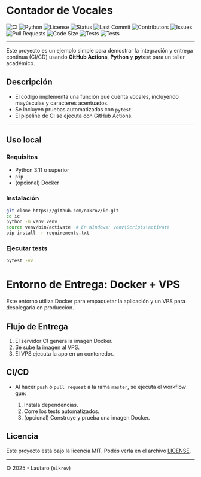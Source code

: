 # Contador de Vocales

![CI](https://github.com/n1krov/ci/actions/workflows/ci.yml/badge.svg)
![Python](https://img.shields.io/badge/python-3.11%2B-blue)
![License](https://img.shields.io/github/license/n1krov/ci)
![Status](https://img.shields.io/badge/status-active-brightgreen)
![Last Commit](https://img.shields.io/github/last-commit/n1krov/ci)
![Contributors](https://img.shields.io/github/contributors/n1krov/ci)
![Issues](https://img.shields.io/github/issues/n1krov/ci)
![Pull Requests](https://img.shields.io/github/issues-pr/n1krov/ci)
![Code Size](https://img.shields.io/github/languages/code-size/n1krov/ci)
![Tests](https://img.shields.io/badge/tests-passed-brightgreen)
![Tests](https://img.shields.io/badge/tests-100%25-brightgreen)

<imagen del proyecto>


---

Este proyecto es un ejemplo simple para demostrar la integración y entrega continua (CI/CD) usando **GitHub Actions**, **Python** y **pytest** para un taller académico.

## Descripción

- El código implementa una función que cuenta vocales, incluyendo mayúsculas y caracteres acentuados.
- Se incluyen pruebas automatizadas con `pytest`.
- El pipeline de CI se ejecuta con GitHub Actions.

---

## Uso local

### Requisitos

- Python 3.11 o superior
- `pip`
- (opcional) Docker

### Instalación

```bash
git clone https://github.com/n1krov/ic.git
cd ic
python -m venv venv
source venv/bin/activate  # En Windows: venv\Scripts\activate
pip install -r requirements.txt
````

### Ejecutar tests

```bash
pytest -vv
```


# Entorno de Entrega: Docker + VPS

Este entorno utiliza Docker para empaquetar la aplicación y un VPS para desplegarla en producción.

## Flujo de Entrega

1. El servidor CI genera la imagen Docker.
2. Se sube la imagen al VPS.
3. El VPS ejecuta la app en un contenedor.


## CI/CD

* Al hacer `push` o `pull request` a la rama `master`, se ejecuta el workflow que:

  1. Instala dependencias.
  2. Corre los tests automatizados.
  3. (opcional) Construye y prueba una imagen Docker.


## Licencia

Este proyecto está bajo la licencia MIT. Podés verla en el archivo [LICENSE](LICENSE).

---

© 2025 - Lautaro (`n1krov`)

